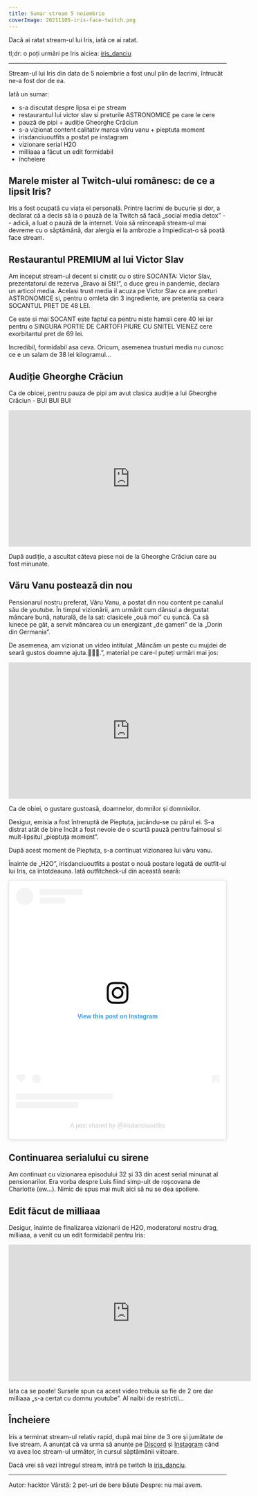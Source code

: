 ```yaml
---
title: Sumar stream 5 noiembrie
coverImage: 20211105-iris-face-twitch.png
---
```


Dacă ai ratat stream-ul lui Iris, iată ce ai ratat.

<!--more-->

tl;dr: o poți urmări pe Iris aiciea: <fa :icon="['fab','twitch']"></fa> [iris_danciu](https://twitch.tv/iris_danciu)

---

Stream-ul lui Iris din data de 5 noiembrie a fost unul plin de lacrimi, întrucât ne-a fost dor de ea.

Iată un sumar:
- s-a discutat despre lipsa ei pe stream
- restaurantul lui victor slav si preturile ASTRONOMICE pe care le cere
- pauză de pipi + audiție Gheorghe Crăciun
- s-a vizionat content calitativ marca văru vanu + pieptuta moment
- irisdanciuoutfits a postat pe instagram
- vizionare serial H2O
- milliaaa a făcut un edit formidabil
- încheiere

## Marele mister al Twitch-ului românesc: de ce a lipsit Iris?
Iris a fost ocupată cu viața ei personală. Printre lacrimi de bucurie și dor, a declarat că a decis să ia o pauză de la Twitch să facă „social media detox” -- adică, a luat o pauză de la internet. Voia să reînceapă stream-ul mai devreme cu o săptămână, dar alergia ei la ambrozie a împiedicat-o să poată face stream.

## Restaurantul PREMIUM al lui Victor Slav
Am inceput stream-ul decent si cinstit cu o stire SOCANTA: Victor Slav, prezentatorul de rezerva „Bravo ai Stil!”, o duce greu in pandemie, declara un articol media. Acelasi trust media il acuza pe Victor Slav ca are preturi ASTRONOMICE si, pentru o omleta din 3 ingrediente, are pretentia sa ceara SOCANTUL PRET DE 48 LEI. 

Ce este si mai SOCANT este faptul ca pentru niste hamsii cere 40 lei iar pentru o SINGURA PORTIE DE CARTOFI PIURE CU SNITEL VIENEZ cere exorbitantul pret de 69 lei.

Incredibil, formidabil asa ceva. Oricum, asemenea trusturi media nu cunosc ce e un salam de 38 lei kilogramul...

## Audiție Gheorghe Crăciun
Ca de obicei, pentru pauza de pipi am avut clasica audiție a lui Gheorghe Crăciun - BUI BUI BUI

<iframe width="560" height="315" src="https://www.youtube.com/embed/0l6dFqjZQto" title="YouTube video player" frameborder="0" allow="accelerometer; autoplay; clipboard-write; encrypted-media; gyroscope; picture-in-picture" allowfullscreen></iframe>

După audiție, a ascultat câteva piese noi de la Gheorghe Crăciun care au fost minunate.

## Văru Vanu postează din nou

Pensionarul nostru preferat, Văru Vanu, a postat din nou content pe canalul său de youtube. În timpul vizionării, am urmărit cum dânsul a degustat mâncare bună, naturală, de la sat: clasicele „ouă moi” cu șuncă. Ca să lunece pe gât, a servit mâncarea cu un energizant „de gameri” de la „Dorin din Germania”.

De asemenea, am vizionat un video intitulat „Mâncăm un peste cu mujdei de seară gustos doamne ajuta.🧄🥫🍹.”, material pe care-l puteți urmări mai jos:
<iframe width="560" height="315" src="https://www.youtube.com/embed/IcW6v1TK3Fo" title="YouTube video player" frameborder="0" allow="accelerometer; autoplay; clipboard-write; encrypted-media; gyroscope; picture-in-picture" allowfullscreen></iframe>

Ca de obiei, o gustare gustoasă, doamnelor, domnilor și domnixilor.

Desigur, emisia a fost întreruptă de Pieptuța, jucându-se cu părul ei. S-a distrat atât de bine încât a fost nevoie de o scurtă pauză pentru faimosul si mult-lipsitul „pieptuța moment”.

După acest moment de Pieptuța, s-a continuat vizionarea lui văru vanu.

Înainte de „H2O”, irisdanciuoutfits a postat o nouă postare legată de outfit-ul lui Iris, ca întotdeauna. Iată outfitcheck-ul din această seară:

<blockquote class="instagram-media" data-instgrm-captioned data-instgrm-permalink="https://www.instagram.com/p/CV6E3hZr_2I/?utm_source=ig_embed&amp;utm_campaign=loading" data-instgrm-version="14" style=" background:#FFF; border:0; border-radius:3px; box-shadow:0 0 1px 0 rgba(0,0,0,0.5),0 1px 10px 0 rgba(0,0,0,0.15); margin: 1px; max-width:540px; min-width:326px; padding:0; width:99.375%; width:-webkit-calc(100% - 2px); width:calc(100% - 2px);"><div style="padding:16px;"> <a href="https://www.instagram.com/p/CV6E3hZr_2I/?utm_source=ig_embed&amp;utm_campaign=loading" style=" background:#FFFFFF; line-height:0; padding:0 0; text-align:center; text-decoration:none; width:100%;" target="_blank"> <div style=" display: flex; flex-direction: row; align-items: center;"> <div style="background-color: #F4F4F4; border-radius: 50%; flex-grow: 0; height: 40px; margin-right: 14px; width: 40px;"></div> <div style="display: flex; flex-direction: column; flex-grow: 1; justify-content: center;"> <div style=" background-color: #F4F4F4; border-radius: 4px; flex-grow: 0; height: 14px; margin-bottom: 6px; width: 100px;"></div> <div style=" background-color: #F4F4F4; border-radius: 4px; flex-grow: 0; height: 14px; width: 60px;"></div></div></div><div style="padding: 19% 0;"></div> <div style="display:block; height:50px; margin:0 auto 12px; width:50px;"><svg width="50px" height="50px" viewBox="0 0 60 60" version="1.1" xmlns="https://www.w3.org/2000/svg" xmlns:xlink="https://www.w3.org/1999/xlink"><g stroke="none" stroke-width="1" fill="none" fill-rule="evenodd"><g transform="translate(-511.000000, -20.000000)" fill="#000000"><g><path d="M556.869,30.41 C554.814,30.41 553.148,32.076 553.148,34.131 C553.148,36.186 554.814,37.852 556.869,37.852 C558.924,37.852 560.59,36.186 560.59,34.131 C560.59,32.076 558.924,30.41 556.869,30.41 M541,60.657 C535.114,60.657 530.342,55.887 530.342,50 C530.342,44.114 535.114,39.342 541,39.342 C546.887,39.342 551.658,44.114 551.658,50 C551.658,55.887 546.887,60.657 541,60.657 M541,33.886 C532.1,33.886 524.886,41.1 524.886,50 C524.886,58.899 532.1,66.113 541,66.113 C549.9,66.113 557.115,58.899 557.115,50 C557.115,41.1 549.9,33.886 541,33.886 M565.378,62.101 C565.244,65.022 564.756,66.606 564.346,67.663 C563.803,69.06 563.154,70.057 562.106,71.106 C561.058,72.155 560.06,72.803 558.662,73.347 C557.607,73.757 556.021,74.244 553.102,74.378 C549.944,74.521 548.997,74.552 541,74.552 C533.003,74.552 532.056,74.521 528.898,74.378 C525.979,74.244 524.393,73.757 523.338,73.347 C521.94,72.803 520.942,72.155 519.894,71.106 C518.846,70.057 518.197,69.06 517.654,67.663 C517.244,66.606 516.755,65.022 516.623,62.101 C516.479,58.943 516.448,57.996 516.448,50 C516.448,42.003 516.479,41.056 516.623,37.899 C516.755,34.978 517.244,33.391 517.654,32.338 C518.197,30.938 518.846,29.942 519.894,28.894 C520.942,27.846 521.94,27.196 523.338,26.654 C524.393,26.244 525.979,25.756 528.898,25.623 C532.057,25.479 533.004,25.448 541,25.448 C548.997,25.448 549.943,25.479 553.102,25.623 C556.021,25.756 557.607,26.244 558.662,26.654 C560.06,27.196 561.058,27.846 562.106,28.894 C563.154,29.942 563.803,30.938 564.346,32.338 C564.756,33.391 565.244,34.978 565.378,37.899 C565.522,41.056 565.552,42.003 565.552,50 C565.552,57.996 565.522,58.943 565.378,62.101 M570.82,37.631 C570.674,34.438 570.167,32.258 569.425,30.349 C568.659,28.377 567.633,26.702 565.965,25.035 C564.297,23.368 562.623,22.342 560.652,21.575 C558.743,20.834 556.562,20.326 553.369,20.18 C550.169,20.033 549.148,20 541,20 C532.853,20 531.831,20.033 528.631,20.18 C525.438,20.326 523.257,20.834 521.349,21.575 C519.376,22.342 517.703,23.368 516.035,25.035 C514.368,26.702 513.342,28.377 512.574,30.349 C511.834,32.258 511.326,34.438 511.181,37.631 C511.035,40.831 511,41.851 511,50 C511,58.147 511.035,59.17 511.181,62.369 C511.326,65.562 511.834,67.743 512.574,69.651 C513.342,71.625 514.368,73.296 516.035,74.965 C517.703,76.634 519.376,77.658 521.349,78.425 C523.257,79.167 525.438,79.673 528.631,79.82 C531.831,79.965 532.853,80.001 541,80.001 C549.148,80.001 550.169,79.965 553.369,79.82 C556.562,79.673 558.743,79.167 560.652,78.425 C562.623,77.658 564.297,76.634 565.965,74.965 C567.633,73.296 568.659,71.625 569.425,69.651 C570.167,67.743 570.674,65.562 570.82,62.369 C570.966,59.17 571,58.147 571,50 C571,41.851 570.966,40.831 570.82,37.631"></path></g></g></g></svg></div><div style="padding-top: 8px;"> <div style=" color:#3897f0; font-family:Arial,sans-serif; font-size:14px; font-style:normal; font-weight:550; line-height:18px;">View this post on Instagram</div></div><div style="padding: 12.5% 0;"></div> <div style="display: flex; flex-direction: row; margin-bottom: 14px; align-items: center;"><div> <div style="background-color: #F4F4F4; border-radius: 50%; height: 12.5px; width: 12.5px; transform: translateX(0px) translateY(7px);"></div> <div style="background-color: #F4F4F4; height: 12.5px; transform: rotate(-45deg) translateX(3px) translateY(1px); width: 12.5px; flex-grow: 0; margin-right: 14px; margin-left: 2px;"></div> <div style="background-color: #F4F4F4; border-radius: 50%; height: 12.5px; width: 12.5px; transform: translateX(9px) translateY(-18px);"></div></div><div style="margin-left: 8px;"> <div style=" background-color: #F4F4F4; border-radius: 50%; flex-grow: 0; height: 20px; width: 20px;"></div> <div style=" width: 0; height: 0; border-top: 2px solid transparent; border-left: 6px solid #f4f4f4; border-bottom: 2px solid transparent; transform: translateX(16px) translateY(-4px) rotate(30deg)"></div></div><div style="margin-left: auto;"> <div style=" width: 0px; border-top: 8px solid #F4F4F4; border-right: 8px solid transparent; transform: translateY(16px);"></div> <div style=" background-color: #F4F4F4; flex-grow: 0; height: 12px; width: 16px; transform: translateY(-4px);"></div> <div style=" width: 0; height: 0; border-top: 8px solid #F4F4F4; border-left: 8px solid transparent; transform: translateY(-4px) translateX(8px);"></div></div></div> <div style="display: flex; flex-direction: column; flex-grow: 1; justify-content: center; margin-bottom: 24px;"> <div style=" background-color: #F4F4F4; border-radius: 4px; flex-grow: 0; height: 14px; margin-bottom: 6px; width: 224px;"></div> <div style=" background-color: #F4F4F4; border-radius: 4px; flex-grow: 0; height: 14px; width: 144px;"></div></div></a><p style=" color:#c9c8cd; font-family:Arial,sans-serif; font-size:14px; line-height:17px; margin-bottom:0; margin-top:8px; overflow:hidden; padding:8px 0 7px; text-align:center; text-overflow:ellipsis; white-space:nowrap;"><a href="https://www.instagram.com/p/CV6E3hZr_2I/?utm_source=ig_embed&amp;utm_campaign=loading" style=" color:#c9c8cd; font-family:Arial,sans-serif; font-size:14px; font-style:normal; font-weight:normal; line-height:17px; text-decoration:none;" target="_blank">A post shared by @irisdanciuoutfits</a></p></div></blockquote> <script async src="//www.instagram.com/embed.js"></script>

## Continuarea serialului cu sirene

Am continuat cu vizionarea episodului 32 și 33 din acest serial minunat al pensionarilor. Era vorba despre Luis fiind simp-uit de roșcovana de Charlotte (ew...). Nimic de spus mai mult aici să nu se dea spoilere.

## Edit făcut de milliaaa

Desigur, înainte de finalizarea vizionarii de H2O, moderatorul nostru drag, milliaaa, a venit cu un edit formidabil pentru Iris:

<iframe width="560" height="315" src="https://www.youtube.com/embed/cunzyZSqXDI" title="YouTube video player" frameborder="0" allow="accelerometer; autoplay; clipboard-write; encrypted-media; gyroscope; picture-in-picture" allowfullscreen></iframe>

Iata ca se poate! Sursele spun ca acest video trebuia sa fie de 2 ore dar milliaaa „s-a certat cu domnu youtube”. Al naibii de restrictii...

## Încheiere
Iris a terminat stream-ul relativ rapid, după mai bine de 3 ore și jumătate de live stream. A anunțat că va urma să anunțe pe <fa :icon="['fab','discord']"></fa> [Discord](https://discord.gg/YcmuMJrtW8) și <fa :icon="['fab','instagram']"></fa> [Instagram](https://www.instagram.com/theknifelady/) când va avea loc stream-ul următor, în cursul săptămânii viitoare.

Dacă vrei să vezi întregul stream, intră pe twitch la <fa :icon="['fab','twitch']"></fa> [iris_danciu](https://www.twitch.tv/iris_danciu).

---

Autor: hacktor
Vârstă: 2 pet-uri de bere băute
Despre: nu mai avem.
